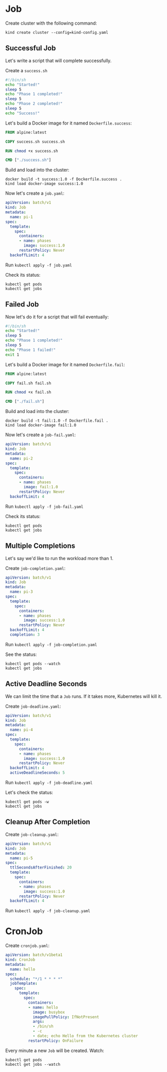 # Job

Create cluster with the following command:
```
kind create cluster --config=kind-config.yaml
```

## Successful Job

Let's write a script that will complete successfully.

Create a `success.sh`
```bash
#!/bin/sh
echo "Started!"
sleep 5
echo "Phase 1 completed!"
sleep 5
echo "Phase 2 completed!"
sleep 5
echo "Success!"
```

Let's build a Docker image for it named `Dockerfile.success`:
```Dockerfile
FROM alpine:latest

COPY success.sh success.sh

RUN chmod +x success.sh

CMD ["./success.sh"]
```

Build and load into the cluster:
```
docker build -t success:1.0 -f Dockerfile.success .
kind load docker-image success:1.0
```

Now let's create a `job.yaml`:
```yaml
apiVersion: batch/v1
kind: Job
metadata:
  name: pi-1
spec:
  template:
    spec:
      containers:
      - name: phases
        image: success:1.0
      restartPolicy: Never
  backoffLimit: 4
```

Run `kubectl apply -f job.yaml`

Check its status:
```
kubectl get pods
kubectl get jobs
```

## Failed Job

Now let's do it for a script that will fail eventually:
```bash
#!/bin/sh
echo "Started!"
sleep 5
echo "Phase 1 completed!"
sleep 5
echo "Phase 1 failed!"
exit 1
```

Let's build a Docker image for it named `Dockerfile.fail`:
```Dockerfile
FROM alpine:latest

COPY fail.sh fail.sh

RUN chmod +x fail.sh

CMD ["./fail.sh"]
```

Build and load into the cluster:
```
docker build -t fail:1.0 -f Dockerfile.fail .
kind load docker-image fail:1.0
```

Now let's create a `job-fail.yaml`:
```yaml
apiVersion: batch/v1
kind: Job
metadata:
  name: pi-2
spec:
  template:
    spec:
      containers:
      - name: phases
        image: fail:1.0
      restartPolicy: Never
  backoffLimit: 4
```

Run `kubectl apply -f job-fail.yaml`

Check its status:
```
kubectl get pods
kubectl get jobs
```

## Multiple Completions

Let's say we'd like to run the workload more than 1.

Create `job-completion.yaml`:
```yaml
apiVersion: batch/v1
kind: Job
metadata:
  name: pi-3
spec:
  template:
    spec:
      containers:
      - name: phases
        image: success:1.0
      restartPolicy: Never
  backoffLimit: 4
  completion: 3
```

Run `kubectl apply -f job-completion.yaml`

See the status:
```
kubectl get pods --watch
kubectl get jobs
```

## Active Deadline Seconds

We can limit the time that a `Job` runs. If it takes more, Kubernetes will kill it.

Create `job-deadline.yaml`:
```yaml
apiVersion: batch/v1
kind: Job
metadata:
  name: pi-4
spec:
  template:
    spec:
      containers:
      - name: phases
        image: success:1.0
      restartPolicy: Never
  backoffLimit: 4
  activeDeadlineSeconds: 5
```

Run `kubectl apply -f job-deadline.yaml`

Let's check the status:
```
kubectl get pods -w
kubectl get jobs
```

## Cleanup After Completion

Create `job-cleanup.yaml`:
```yaml
apiVersion: batch/v1
kind: Job
metadata:
  name: pi-5
spec:
  ttlSecondsAfterFinished: 20
  template:
    spec:
      containers:
      - name: phases
        image: success:1.0
      restartPolicy: Never
  backoffLimit: 4
```

Run `kubectl apply -f job-cleanup.yaml`

# CronJob

Create `cronjob.yaml`:
```yaml
apiVersion: batch/v1beta1
kind: CronJob
metadata:
  name: hello
spec:
  schedule: "*/1 * * * *"
  jobTemplate:
    spec:
      template:
        spec:
          containers:
          - name: hello
            image: busybox
            imagePullPolicy: IfNotPresent
            args:
            - /bin/sh
            - -c
            - date; echo Hello from the Kubernetes cluster
          restartPolicy: OnFailure
```

Every minute a new `Job` will be created. Watch:
```
kubectl get pods
kubectl get jobs --watch
```
